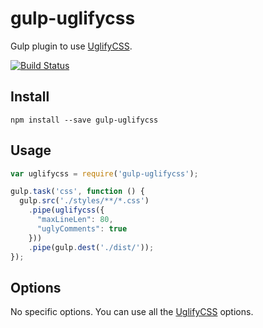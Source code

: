 gulp-uglifycss
==============

Gulp plugin to use [UglifyCSS](https://github.com/fmarcia/UglifyCSS).

[![Build Status](https://travis-ci.org/ubirak/gulp-uglifycss.svg?branch=master)](https://travis-ci.org/ubirak/gulp-uglifycss)

## Install

```
npm install --save gulp-uglifycss
```

## Usage
```javascript
var uglifycss = require('gulp-uglifycss');

gulp.task('css', function () {
  gulp.src('./styles/**/*.css')
    .pipe(uglifycss({
      "maxLineLen": 80,
      "uglyComments": true
    }))
    .pipe(gulp.dest('./dist/'));
});
```

## Options

No specific options. You can use all the [UglifyCSS](https://github.com/fmarcia/UglifyCSS) options.
